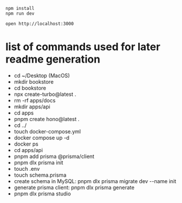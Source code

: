 ```
npm install
npm run dev
```

```
open http://localhost:3000
```

# list of commands used for later readme generation
- cd ~/Desktop (MacOS)
- mkdir bookstore
- cd bookstore
- npx create-turbo@latest .
- rm -rf apps/docs
- mkdir apps/api
- cd apps
- pnpm create hono@latest .
- cd ../
- touch docker-compose.yml
- docker compose up -d
- docker ps
- cd apps/api
- pnpm add prisma @prisma/client
- pnpm dlx prisma init
- touch .env
- touch schema.prisma
- create schema in MySQL: pnpm dlx prisma migrate dev --name init
- generate prisma client: pnpm dlx prisma generate
- pnpm dlx prisma studio
